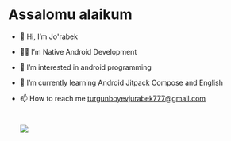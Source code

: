    # Assalomu alaikum
- 👋 Hi, I’m Jo'rabek
- 👨‍💻 I’m Native Android Development 
- 👀 I’m interested in android programming
- 🌱 I’m currently learning Android Jitpack Compose and English 
- 📫 How to reach me turgunboyevjurabek777@gmail.com

  # ***[![](https://visitcount.itsvg.in/api?id=jurabek003&label=Profile%20Views&color=2&icon=5&pretty=true)](https://visitcount.itsvg.in)***

<!---
jurabek003/jurabek003 is a ✨ special ✨ repository because its `README.md` (this file) appears on your GitHub profile.
You can click the Preview link to take a look at your changes.
--->
   
